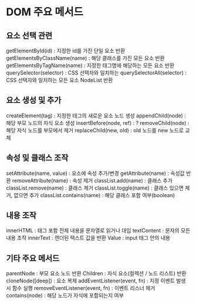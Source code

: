 # DOM 주요 메서드

## 요소 선택 관련

getElementById(id) : 지정한 id를 가진 단일 요소 반환
getElementsByClassName(name) : 해당 클래스를 가진 모든 요소 반환
getElementsByTagName(name) : 지정한 태그명에 해당하는 모든 요소 반환
querySelector(selector) : CSS 선택자와 일치하는
querySelectorAll(selector) : CSS 선택자와 일치하는 모든 요소 NodeList 반환

## 요소 생성 및 추가

createElement(tag) : 지정한 태그의 새로운 요소 노드 생성
appendChild(node) : 해당 부모 노드의 자식 요소 생성
insertBefore(node, ref) : ?
removeChild(node) : 해당 자식 노드를 부모에서 제거
replaceChild(new, old) : old 노드를 new 노드로 교체

## 속성 및 클래스 조작

setAttribute(name, value) : 요소에 속성 추가/변경
getAttribute(name) : 속성값 반환
removeAttribute(name) : 속성 제거
classList.add(name) : 클래스 추가
classList.remove(name) : 클래스 제거
classList.toggle(name) : 클래스 있으면 제거, 없으면 추가
classList.contains(name) : 해당 클래스 포함 여부(boolean)

## 내용 조작

innerHTML : 태그 포함 전체 내용을 문자열로 읽거나 대입
textContent : 문자의 모든 내용 조작
innerText : 렌더된 텍스트 값을 반환
Value : input 태그 안의 내용

## 기타 주요 메서드

parentNode : 부모 요소 노드 반환
Children : 자식 요소(컬렉션 / 노드 리스트) 반환
cloneNode([deep]) : 요소 복제
addEventListener(event, fn) : 지정 이벤트 발생 시 함수 실행
removeEventListener(event, fn) : 이벤트 리스너 제거
contains(node) : 해당 노드가 자식에 포함되는지 여부
